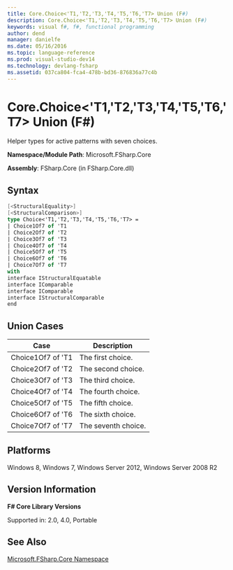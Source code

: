 ```yaml
---
title: Core.Choice<'T1,'T2,'T3,'T4,'T5,'T6,'T7> Union (F#)
description: Core.Choice<'T1,'T2,'T3,'T4,'T5,'T6,'T7> Union (F#)
keywords: visual f#, f#, functional programming
author: dend
manager: danielfe
ms.date: 05/16/2016
ms.topic: language-reference
ms.prod: visual-studio-dev14
ms.technology: devlang-fsharp
ms.assetid: 037ca804-fca4-478b-bd36-876836a77c4b 
---
```


# Core.Choice<'T1,'T2,'T3,'T4,'T5,'T6,'T7> Union (F#)

Helper types for active patterns with seven choices.

**Namespace/Module Path**: Microsoft.FSharp.Core

**Assembly**: FSharp.Core (in FSharp.Core.dll)


## Syntax

```fsharp
[<StructuralEquality>]
[<StructuralComparison>]
type Choice<'T1,'T2,'T3,'T4,'T5,'T6,'T7> =
| Choice1Of7 of 'T1
| Choice2Of7 of 'T2
| Choice3Of7 of 'T3
| Choice4Of7 of 'T4
| Choice5Of7 of 'T5
| Choice6Of7 of 'T6
| Choice7Of7 of 'T7
with
interface IStructuralEquatable
interface IComparable
interface IComparable
interface IStructuralComparable
end
```

## Union Cases


|Case|Description|
|----|-----------|
|Choice1Of7 of 'T1|The first choice.|
|Choice2Of7 of 'T2|The second choice.|
|Choice3Of7 of 'T3|The third choice.|
|Choice4Of7 of 'T4|The fourth choice.|
|Choice5Of7 of 'T5|The fifth choice.|
|Choice6Of7 of 'T6|The sixth choice.|
|Choice7Of7 of 'T7|The seventh choice.|

## Platforms
Windows 8, Windows 7, Windows Server 2012, Windows Server 2008 R2

## Version Information
**F# Core Library Versions**

Supported in: 2.0, 4.0, Portable

## See Also
[Microsoft.FSharp.Core Namespace](Microsoft.FSharp.Core-Namespace-%5BFSharp%5D.md)